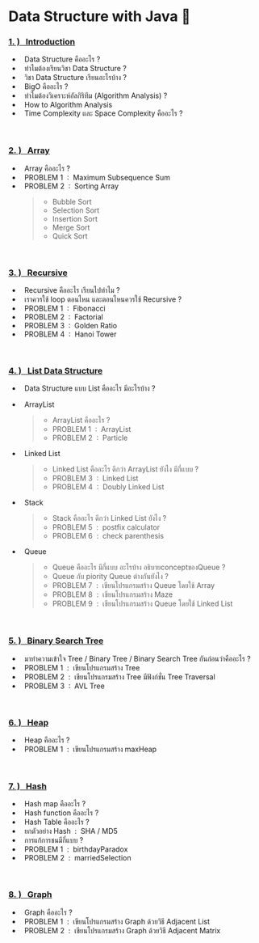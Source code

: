 
# Data Structure with Java 🚀

### [1.&nbsp;) &nbsp;&nbsp;Introduction](https://github.com/Arisa-Kaewsuan/Datastructure_Java/blob/main/Introduction.md)
 - &nbsp; Data Structure คืออะไร ? 
 - &nbsp; ทำไมต้องเรียนวิชา Data Structure ?
 - &nbsp; วิชา Data Structure เรียนอะไรบ้าง ?
 - &nbsp; BigO คืออะไร ?
 - &nbsp; ทำไมต้องวิเคราะห์อัลกิริทึม (Algorithm Analysis) ?
 - &nbsp; How to Algorithm Analysis
 - &nbsp; Time Complexity และ Space Complexity คืออะไร ?
<br/>

### [2.&nbsp;) &nbsp;&nbsp;Array](https://github.com/Arisa-Kaewsuan/Datastructure_Java/blob/main/Introduction.md)
 - &nbsp; Array คืออะไร ?
 - &nbsp; PROBLEM 1 &nbsp;:&nbsp; Maximum Subsequence Sum
 - &nbsp; PROBLEM 2 &nbsp;:&nbsp; Sorting Array
     >- Bubble Sort
     >- Selection Sort
     >- Insertion Sort
     >- Merge Sort
     >- Quick Sort
 <br/>

### [3.&nbsp;) &nbsp;&nbsp;Recursive](https://github.com/Arisa-Kaewsuan/Datastructure_Java/blob/main/Introduction.md)
 - &nbsp; Recursive คืออะไร เรียนไปทำไม ?
 - &nbsp; เราควรใช้ loop ตอนไหน และตอนไหนควรใช้ Recursive ?
 - &nbsp; PROBLEM 1 &nbsp;:&nbsp; Fibonacci
 - &nbsp; PROBLEM 2 &nbsp;:&nbsp; Factorial
 - &nbsp; PROBLEM 3 &nbsp;:&nbsp; Golden Ratio
 - &nbsp; PROBLEM 4 &nbsp;:&nbsp; Hanoi Tower
 <br/>

### [4.&nbsp;) &nbsp;&nbsp;List Data Structure](https://github.com/Arisa-Kaewsuan/Datastructure_Java/blob/main/Introduction.md)
 - &nbsp; Data Structure แบบ List คืออะไร มีอะไรบ้าง ?
 - &nbsp; ArrayList
     >- ArrayList คืออะไร ?
     >- PROBLEM 1 &nbsp;:&nbsp; ArrayList
     >- PROBLEM 2 &nbsp;:&nbsp; Particle

 - &nbsp; Linked List 
     >- Linked List คืออะไร ดีกว่า ArrayList ยังไง มีกี่แบบ ?
     >- PROBLEM 3 &nbsp;:&nbsp; Linked List
     >- PROBLEM 4 &nbsp;:&nbsp; Doubly Linked List

 - &nbsp; Stack 
     >- Stack คืออะไร ดีกว่า Linked List ยังไง ?
     >- PROBLEM 5 &nbsp;:&nbsp; postfix calculator
     >- PROBLEM 6 &nbsp;:&nbsp; check parenthesis

 - &nbsp; Queue 
     >- Queue คืออะไร มีกี่แบบ อะไรบ้าง  อธิบายconceptของQueue ?
     >- Queue กับ piority Queue ต่างกันยังไง ?
     >- PROBLEM 7 &nbsp;:&nbsp; เขียนโปรแกรมสร้าง Queue โดยใช้ Array
     >- PROBLEM 8 &nbsp;:&nbsp; เขียนโปรแกรมสร้าง Maze 
     >- PROBLEM 9 &nbsp;:&nbsp; เขียนโปรแกรมสร้าง Queue โดยใช้ Linked List
  <br/>

### [5.&nbsp;) &nbsp;&nbsp;Binary Search Tree](https://github.com/Arisa-Kaewsuan/Datastructure_Java/blob/main/Introduction.md)
 - &nbsp; มาทำความเข้าใจ  Tree / Binary Tree / Binary Search Tree กันก่อนว่าคืออะไร ? 
 - &nbsp; PROBLEM 1 &nbsp;:&nbsp; เขียนโปรแกรมสร้าง Tree
 - &nbsp; PROBLEM 2 &nbsp;:&nbsp; เขียนโปรแกรมสร้าง Tree มีฟังก์ชั่น Tree Traversal
 - &nbsp; PROBLEM 3 &nbsp;:&nbsp; AVL Tree
 <br/>

### [6.&nbsp;) &nbsp;&nbsp;Heap](https://github.com/Arisa-Kaewsuan/Datastructure_Java/blob/main/Introduction.md)
 - &nbsp; Heap คืออะไร ?
 - &nbsp; PROBLEM 1 &nbsp;:&nbsp; เขียนโปรแกรมสร้าง maxHeap
 <br/>

 ### [7.&nbsp;) &nbsp;&nbsp;Hash](https://github.com/Arisa-Kaewsuan/Datastructure_Java/blob/main/Introduction.md)
 - &nbsp; Hash map คืออะไร ?
 - &nbsp; Hash function คืออะไร ?
 - &nbsp; Hash Table คืออะไร ?
 - &nbsp; ยกตัวอย่าง Hash &nbsp;:&nbsp; SHA / MD5
 - &nbsp; การแก้การชนมีกี่แบบ ?
 - &nbsp; PROBLEM 1 &nbsp;:&nbsp; birthdayParadox
 - &nbsp; PROBLEM 2 &nbsp;:&nbsp; marriedSelection
 <br/>

 ### [8.&nbsp;) &nbsp;&nbsp;Graph](https://github.com/Arisa-Kaewsuan/Datastructure_Java/blob/main/Introduction.md)
 - &nbsp; Graph คืออะไร ?
 - &nbsp; PROBLEM 1 &nbsp;:&nbsp; เขียนโปรแกรมสร้าง Graph ด้วยวิธี Adjacent List
 - &nbsp; PROBLEM 2 &nbsp;:&nbsp; เขียนโปรแกรมสร้าง Graph ด้วยวิธี Adjacent Matrix


